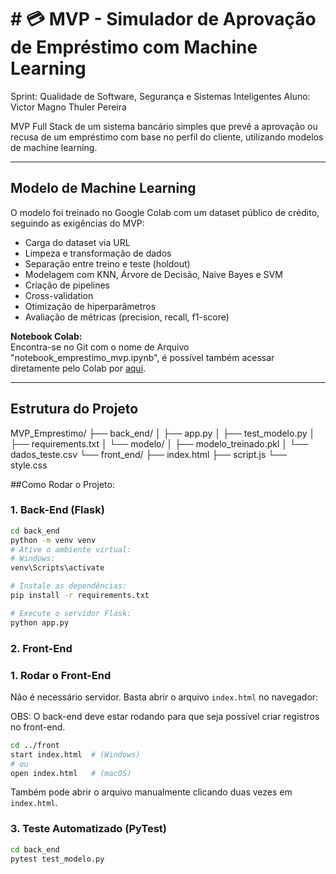 # # 💳 MVP - Simulador de Aprovação de Empréstimo com Machine Learning

Sprint: Qualidade de Software, Segurança e Sistemas Inteligentes
Aluno: Victor Magno Thuler Pereira



MVP Full Stack de um sistema bancário simples que prevê a aprovação ou recusa de um empréstimo com base no perfil do cliente, utilizando modelos de machine learning.

---

## Modelo de Machine Learning

O modelo foi treinado no Google Colab com um dataset público de crédito, seguindo as exigências do MVP:

- Carga do dataset via URL
- Limpeza e transformação de dados
- Separação entre treino e teste (holdout)
- Modelagem com KNN, Árvore de Decisão, Naive Bayes e SVM
- Criação de pipelines
- Cross-validation
- Otimização de hiperparâmetros
- Avaliação de métricas (precision, recall, f1-score)


**Notebook Colab:**  
Encontra-se no Git com o nome de Arquivo "notebook_emprestimo_mvp.ipynb", é possível também acessar diretamente pelo Colab por [aqui]([https://colab.research.google.com/drive/1jaE7gQbi_1cPV4-EjzvdEJK5SrS6eNhM?usp=sharing](https://colab.research.google.com/drive/1hqkBqEhNJEhgsjA68--mg4wBKSfP4e9W?usp=sharing)).

---

## Estrutura do Projeto
MVP_Emprestimo/
├── back_end/
│ ├── app.py
│ ├── test_modelo.py
│ ├── requirements.txt
│ └── modelo/
│ ├── modelo_treinado.pkl
│ └── dados_teste.csv
└── front_end/
├── index.html
├── script.js
└── style.css


##Como Rodar o Projeto:

### 1. Back-End (Flask)
```bash
cd back_end
python -m venv venv
# Ative o ambiente virtual:
# Windows:
venv\Scripts\activate

# Instale as dependências:
pip install -r requirements.txt

# Execute o servidor Flask:
python app.py
```

### 2. Front-End
### 1. Rodar o Front-End

Não é necessário servidor. Basta abrir o arquivo `index.html` no navegador:

OBS: O back-end deve estar rodando para que seja possível criar registros no front-end.

```bash
cd ../front
start index.html  # (Windows)
# ou
open index.html   # (macOS)
```

Também pode abrir o arquivo manualmente clicando duas vezes em `index.html`.

### 3. Teste Automatizado (PyTest)
```bash
cd back_end
pytest test_modelo.py
```

